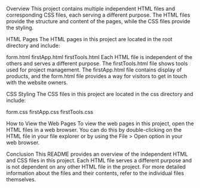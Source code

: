 Overview
This project contains multiple independent HTML files and corresponding CSS files, each serving a different purpose. The HTML files provide the structure and content of the pages, while the CSS files provide the styling.

HTML Pages
The HTML pages in this project are located in the root directory and include:

form.html
firstApp.html
firstTools.html
Each HTML file is independent of the others and serves a different purpose. The firstTools.html file shows tools used for project management. The firstApp.html file contains display of products, and the form.html file provides a way for visitors to get in touch with the website owners.

CSS Styling
The CSS files in this project are located in the css directory and include:

form.css
firstApp.css
firstTools.css

How to View the Web Pages
To view the web pages in this project, open the HTML files in a web browser. You can do this by double-clicking on the HTML file in your file explorer or by using the File > Open option in your web browser.

Conclusion
This README provides an overview of the independent HTML and CSS files in this project. Each HTML file serves a different purpose and is not dependent on any other HTML file in the project. For more detailed information about the files and their contents, refer to the individual files themselves.



